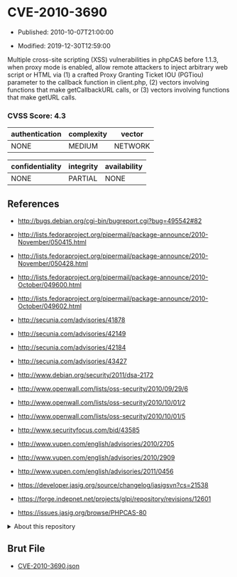 # CVE-2010-3690

- Published: 2010-10-07T21:00:00

- Modified: 2019-12-30T12:59:00

Multiple cross-site scripting (XSS) vulnerabilities in phpCAS before 1.1.3, when proxy mode is enabled, allow remote attackers to inject arbitrary web script or HTML via (1) a crafted Proxy Granting Ticket IOU (PGTiou) parameter to the callback function in client.php, (2) vectors involving functions that make getCallbackURL calls, or (3) vectors involving functions that make getURL calls.

### CVSS Score: **4.3**

| authentication | complexity | vector |
| --- | --- | --- |
| NONE | MEDIUM | NETWORK |

| confidentiality | integrity | availability |
| --- | --- | --- |
| NONE | PARTIAL | NONE |

## References

* http://bugs.debian.org/cgi-bin/bugreport.cgi?bug=495542#82

* http://lists.fedoraproject.org/pipermail/package-announce/2010-November/050415.html

* http://lists.fedoraproject.org/pipermail/package-announce/2010-November/050428.html

* http://lists.fedoraproject.org/pipermail/package-announce/2010-October/049600.html

* http://lists.fedoraproject.org/pipermail/package-announce/2010-October/049602.html

* http://secunia.com/advisories/41878

* http://secunia.com/advisories/42149

* http://secunia.com/advisories/42184

* http://secunia.com/advisories/43427

* http://www.debian.org/security/2011/dsa-2172

* http://www.openwall.com/lists/oss-security/2010/09/29/6

* http://www.openwall.com/lists/oss-security/2010/10/01/2

* http://www.openwall.com/lists/oss-security/2010/10/01/5

* http://www.securityfocus.com/bid/43585

* http://www.vupen.com/english/advisories/2010/2705

* http://www.vupen.com/english/advisories/2010/2909

* http://www.vupen.com/english/advisories/2011/0456

* https://developer.jasig.org/source/changelog/jasigsvn?cs=21538

* https://forge.indepnet.net/projects/glpi/repository/revisions/12601

* https://issues.jasig.org/browse/PHPCAS-80

<details>
<summary>About this repository</summary> 

  This repository is part of the project [Live Hack CVE](https://github.com/Live-Hack-CVE). Main website can be found [www.live-hack.org](https://www.live-hack.org) 
  
  Made by [Sn0wAlice](https://github.com/Sn0wAlice) for the people that care about security and need to have a feed of the latest CVEs. Hope you enjoy it, don't forget to star the repo and follow me on [Twitter](https://twitter.com/Sn0wAlice) and [Github](https://github.com/Sn0wAlice). And that is my [personnal website](https://www.alice-snow.me/)

  - [Home Page](https://github.com/Live-Hack-CVE)
  - [Framework](https://github.com/Live-Hack-CVE/cve-framework)
  - [CVE database](https://github.com/Live-Hack-CVE/full_database)
  - [Changelog](https://github.com/Live-Hack-CVE/Changelog)
</details>

## Brut File

* [CVE-2010-3690.json](https://raw.githubusercontent.com/Live-Hack-CVE/full_database/main/cves/2010/CVE-2010-3690.json)

